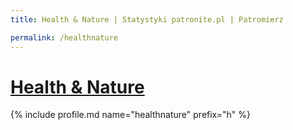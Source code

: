 ```yaml
---
title: Health & Nature | Statystyki patronite.pl | Patromierz

permalink: /healthnature
---
```


# [Health & Nature](https://patronite.pl/healthnature)

{% include profile.md name="healthnature" prefix="h" %}
